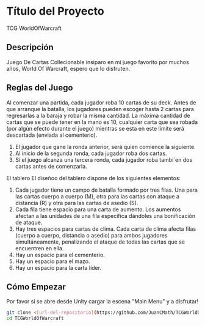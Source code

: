 # Título del Proyecto

TCG WorldOfWarcraft

## Descripción

Juego De Cartas Collecionable insiparo en mi juego favorito por muchos años, World Of Warcraft, espero que lo disfruten.

## Reglas del Juego

Al comenzar una partida, cada jugador roba 10 cartas de su deck. Antes de que arranque la batalla, los jugadores pueden escoger hasta 2 cartas para regresarlas a la baraja y robar la misma cantidad. La máxima cantidad
de cartas que se puede tener en la mano es 10, cualquier carta que sea robada (por algún efecto durante el juego) mientras se esta en este límite será descartada (enviada al cementerio).
1. El jugador que gane la ronda anterior, será quien comience la siguiente.
2. Al inicio de la segunda ronda, cada jugador roba dos cartas.
3. Si el juego alcanza una tercera ronda, cada jugador roba tambi´en dos
cartas antes de comenzarla.

El tablero
El diseñoo del tablero dispone de los siguientes elementos:
1. Cada jugador tiene un campo de batalla formado por tres filas. Una
para las cartas cuerpo a cuerpo (M), otra para las cartas con ataque a
distancia (R) y otra para las cartas de asedio (S).
2. Cada fila tiene espacio para una carta de aumento. Los aumentos afectan
a las unidades de una fila específica dándoles una bonificación de
ataque.
3. Hay tres espacios para cartas de clima. Cada carta de clima afecta
filas (cuerpo a cuerpo, distancia o asedio) para ambos jugadores
simultáneamente, penalizando el ataque de todas las cartas que se
encuentren en ella.
4. Hay un espacio para el cementerio.
5. Hay un espacio para el mazo.
6. Hay un espacio para la carta líder.
## Cómo Empezar

Por favor si se abre desde Unity cargar la escena "Main Menu" y a disfrutar!

```bash
git clone <[url-del-repositorio](https://github.com/JuanCMath/TCGWorldOfWarcraft)>
cd TCGWorldOfWarcraft
